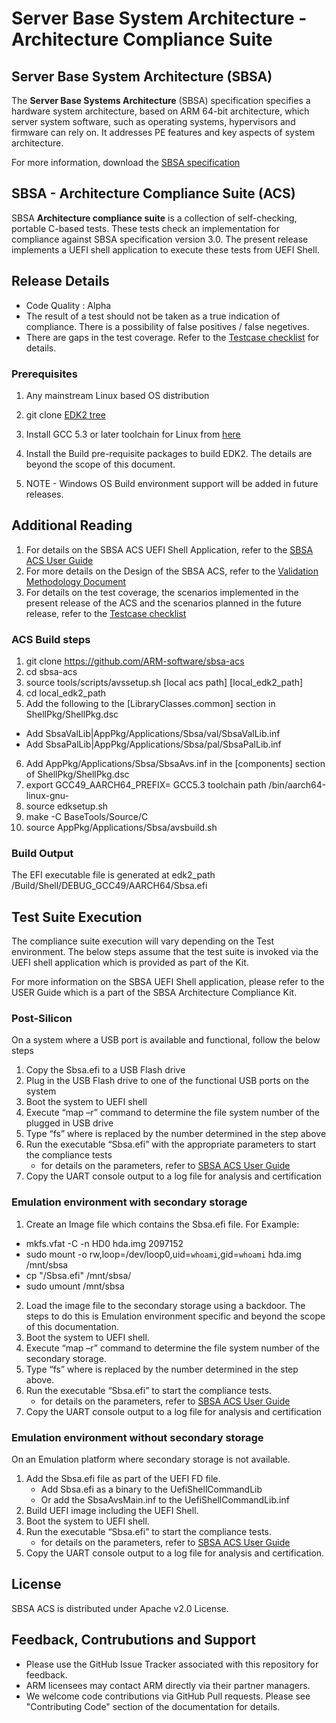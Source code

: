 
# Server Base System Architecture - Architecture Compliance Suite


## Server Base System Architecture (SBSA)
The **Server Base Systems Architecture** (SBSA) specification specifies a hardware system architecture, based on ARM 64-bit architecture, which server system software, such as operating systems, hypervisors and firmware can rely on. It addresses PE features and key aspects of system architecture. 

For more information, download the [SBSA specification](http://infocenter.arm.com/help/index.jsp?topic=/com.arm.doc.den0029/index.html)


## SBSA - Architecture Compliance Suite (ACS)

SBSA **Architecture compliance suite** is a collection of self-checking, portable C-based tests.
These tests check an implementation for compliance against SBSA specification version 3.0.
The present release implements a UEFI shell application to execute these tests from UEFI Shell.


## Release Details
 - Code Quality  : Alpha
 - The result of a test should not be taken as a true indication of compliance. There is a possibility of false positives / false negetives.
 - There are gaps in the test coverage. Refer to the [Testcase checklist](docs/testcase-checklist.md) for details.


### Prerequisites

1. Any mainstream Linux based OS distribution
2. git clone [EDK2 tree](https://github.com/tianocore/edk2)
3. Install GCC 5.3 or later toolchain for Linux from [here](https://releases.linaro.org/components/toolchain/binaries/)
4. Install the Build pre-requisite packages to build EDK2. The details are beyond the scope of this document.

5. NOTE - Windows OS Build environment support will be added in future releases.

## Additional Reading
1. For details on the SBSA ACS UEFI Shell Application, refer to the [SBSA ACS User Guide](docs/SBSA_ACS_UEFI_App_User_Guide.pdf)
2. For more details on the Design of the SBSA ACS, refer to the [Validation Methodology Document](docs/SBSA_Val_Methodolgy.pdf)
3. For details on the test coverage, the scenarios implemented in the present release of the ACS and the scenarios planned in the future release, refer to the [Testcase checklist](docs/testcase-checklist.md)

### ACS Build steps

1.  git clone https://github.com/ARM-software/sbsa-acs
2.  cd sbsa-acs
3.  source tools/scripts/avssetup.sh [local acs path] [local_edk2_path]
4.  cd local_edk2_path
5.  Add the following to the [LibraryClasses.common] section in ShellPkg/ShellPkg.dsc
   - Add  SbsaValLib|AppPkg/Applications/Sbsa/val/SbsaValLib.inf
   - Add  SbsaPalLib|AppPkg/Applications/Sbsa/pal/SbsaPalLib.inf
6.  Add AppPkg/Applications/Sbsa/SbsaAvs.inf in the [components] section of ShellPkg/ShellPkg.dsc
7.  export GCC49_AARCH64_PREFIX= GCC5.3 toolchain path /bin/aarch64-linux-gnu-
8.  source edksetup.sh
9.  make -C BaseTools/Source/C
10. source AppPkg/Applications/Sbsa/avsbuild.sh

### Build Output

The EFI executable file is generated at 
edk2_path /Build/Shell/DEBUG_GCC49/AARCH64/Sbsa.efi


## Test Suite Execution

The compliance suite execution will vary depending on the Test environment. The below steps assume that the test suite is invoked via the UEFI shell application which is provided as part of the Kit.

For more information on the SBSA UEFI Shell application, please refer to the USER Guide which is a part of the SBSA Architecture Compliance Kit.

### Post-Silicon

On a system where a USB port is available and functional, follow the below steps

1. Copy the Sbsa.efi to a USB Flash drive
2. Plug in the USB Flash drive to one of the functional USB ports on the system
3. Boot the system to UEFI shell
4. Execute “map –r” command to determine the file system number of the plugged in USB drive
5. Type “fs<x>” where <x> is replaced by the number determined in the step above
6. Run the executable “Sbsa.efi” with the appropriate parameters to start the compliance tests
   - for details on the parameters, refer to [SBSA ACS User Guide](docs/SBSA_ACS_UEFI_App_User_Guide.pdf)
7. Copy the UART console output to a log file for analysis and certification


### Emulation environment with secondary storage

1. Create an Image file which contains the Sbsa.efi file. For Example:
  - mkfs.vfat -C -n HD0 hda.img 2097152
  - sudo mount -o rw,loop=/dev/loop0,uid=`whoami`,gid=`whoami` hda.img /mnt/sbsa
  - cp  "<path to application>/Sbsa.efi" /mnt/sbsa/
  - sudo umount /mnt/sbsa
2. Load the image file to the secondary storage using a backdoor. The steps to do this is Emulation environment specific and beyond the scope of this documentation. 
3. Boot the system to UEFI shell.
4. Execute “map –r” command to determine the file system number of the secondary storage.
5. Type “fs<x>” where <x> is replaced by the number determined in the step above.
6. Run the executable “Sbsa.efi” to start the compliance tests.
    - for details on the parameters, refer to [SBSA ACS User Guide](docs/SBSA_ACS_UEFI_App_User_Guide.pdf)
7. Copy the UART console output to a log file for analysis and certification

### Emulation environment without secondary storage

On an Emulation platform where secondary storage is not available.

1. Add the Sbsa.efi file as part of the UEFI FD file.
    - Add Sbsa.efi as a binary to the UefiShellCommandLib
    - Or add the SbsaAvsMain.inf to the UefiShellCommandLib.inf
2. Build UEFI image including the UEFI Shell.
3. Boot the system to UEFI shell.
4. Run the executable “Sbsa.efi” to start the compliance tests.
    - for details on the parameters, refer to [SBSA ACS User Guide](docs/SBSA_ACS_UEFI_App_User_Guide.pdf)
5. Copy the UART console output to a log file for analysis and certification.

## License

SBSA ACS is distributed under Apache v2.0 License.


## Feedback, Contrubutions and Support

 - Please use the GitHub Issue Tracker associated with this repository for feedback.
 - ARM licensees may contact ARM directly via their partner managers.
 - We welcome code contributions via GitHub Pull requests. Please see "Contributing Code" section of the documentation for details.
